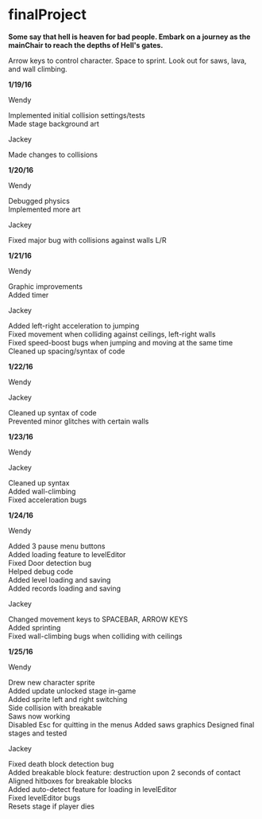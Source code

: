 # finalProject

<b>Some say that hell is heaven for bad people.
Embark on a journey as the mainChair to reach the depths of Hell's gates.</b>

Arrow keys to control character. Space to sprint.
Look out for saws, lava, and wall climbing.

<b>1/19/16</b>

Wendy

Implemented initial collision settings/tests<br>
Made stage background art

Jackey

Made changes to collisions

<b>1/20/16</b>

Wendy

Debugged physics<br>
Implemented more art

Jackey

Fixed major bug with collisions against walls L/R

<b>1/21/16</b>

Wendy

Graphic improvements<br>
Added timer

Jackey

Added left-right acceleration to jumping<br>
Fixed movement when colliding against ceilings, left-right walls<br>
Fixed speed-boost bugs when jumping and moving at the same time<br>
Cleaned up spacing/syntax of code

<b>1/22/16</b>

Wendy

Jackey

Cleaned up syntax of code<br>
Prevented minor glitches with certain walls

<b>1/23/16</b>

Wendy

Jackey

Cleaned up syntax<br>
Added wall-climbing<br>
Fixed acceleration bugs

<b>1/24/16</b>

Wendy

Added 3 pause menu buttons <br>
Added loading feature to levelEditor <br>
Fixed Door detection bug <br>
Helped debug code <br>
Added level loading and saving <br>
Added records loading and saving

Jackey

Changed movement keys to SPACEBAR, ARROW KEYS<br>
Added sprinting<br>
Fixed wall-climbing bugs when colliding with ceilings

<b>1/25/16</b>

Wendy

Drew new character sprite <br>
Added update unlocked stage in-game <br>
Added sprite left and right switching <br>
Side collision with breakable <br>
Saws now working <br>
Disabled Esc for quitting in the menus
Added saws graphics
Designed final stages and tested

Jackey

Fixed death block detection bug <br>
Added breakable block feature: destruction upon 2 seconds of contact <br>
Aligned hitboxes for breakable blocks <br>
Added auto-detect feature for loading in levelEditor <br>
Fixed levelEditor bugs <br>
Resets stage if player dies
